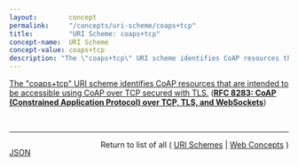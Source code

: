```yaml
---
layout:        concept
permalink:     "/concepts/uri-scheme/coaps+tcp"
title:         "URI Scheme: coaps+tcp"
concept-name:  URI Scheme
concept-value: coaps+tcp
description: "The \"coaps+tcp\" URI scheme identifies CoAP resources that are intended to be accessible using CoAP over TCP secured with TLS."
---
```


[The "coaps+tcp" URI scheme identifies CoAP resources that are intended to be accessible using CoAP over TCP secured with TLS.](http://tools.ietf.org/html/rfc8283#section-8.2 "Read documentation for URI Scheme &#34;coaps+tcp&#34;") (**[RFC 8283: CoAP (Constrained Application Protocol) over TCP, TLS, and WebSockets](/specs/IETF/RFC/8283 "The Constrained Application Protocol (CoAP), although inspired by HTTP, was designed to use UDP instead of TCP. The message layer of the CoAP over UDP protocol includes support for reliable delivery, simple congestion control, and flow control. Some environments benefit from the availability of CoAP carried over reliable transports such as TCP or TLS. This document outlines the changes required to use CoAP over TCP, TLS, and WebSockets transports. It also formally updates RFC 7641 for use with these transports.")**)

<br/>
<hr/>

<p style="float : left"><a href="./coaps+tcp.json" title="JSON representing this particular Web Concept value">JSON</a></p>
<p style="text-align: right">Return to list of all ( <a href="../uri-scheme/">URI Schemes</a> | <a href="../">Web Concepts</a> )</p>
